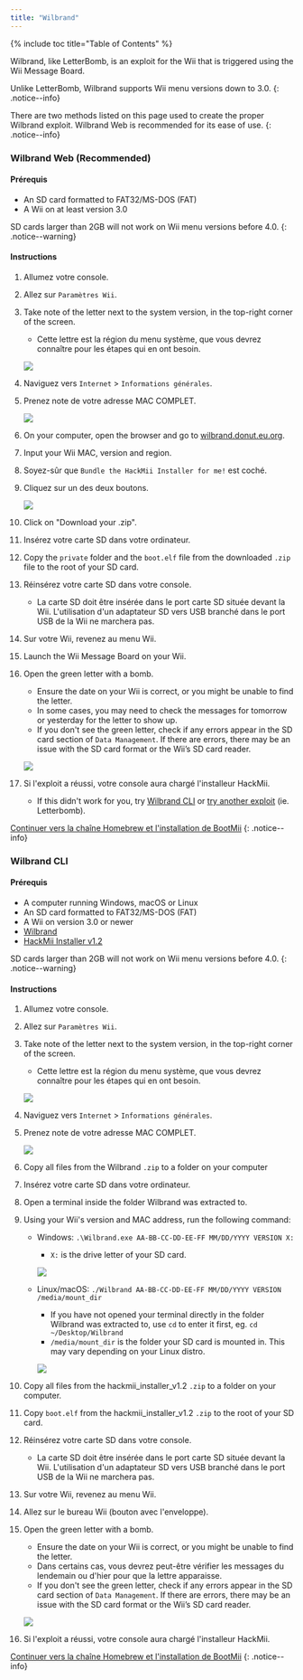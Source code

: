 ```yaml
---
title: "Wilbrand"
---
```


{% include toc title="Table of Contents" %}

Wilbrand, like LetterBomb, is an exploit for the Wii that is triggered using the Wii Message Board.

Unlike LetterBomb, Wilbrand supports Wii menu versions down to 3.0.
{: .notice--info}

There are two methods listed on this page used to create the proper Wilbrand exploit. Wilbrand Web is recommended for its ease of use.
{: .notice--info}

### Wilbrand Web (Recommended)

#### Prérequis

* An SD card formatted to FAT32/MS-DOS (FAT)
* A Wii on at least version 3.0

SD cards larger than 2GB will not work on Wii menu versions before 4.0.
{: .notice--warning}

#### Instructions

1. Allumez votre console.
1. Allez sur `Paramètres Wii`.
1. Take note of the letter next to the system version, in the top-right corner of the screen.
    + Cette lettre est la région du menu système, que vous devrez connaître pour les étapes qui en ont besoin.

    ![](/images/wii/SystemMenuVersion.png)

1. Naviguez vers `Internet` > `Informations générales`.
1. Prenez note de votre adresse MAC COMPLET.

    ![](/images/wii/MacAddress.png)

1. On your computer, open the browser and go to [wilbrand.donut.eu.org](https://wilbrand.donut.eu.org/).
1. Input your Wii MAC, version and region.
1. Soyez-sûr que `Bundle the HackMii Installer for me!` est coché.
1. Cliquez sur un des deux boutons.

    ![](/images/exploits/wilbrand/web.png)

1. Click on "Download your .zip".
1. Insérez votre carte SD dans votre ordinateur.
1. Copy the `private` folder and the `boot.elf` file from the downloaded `.zip` file to the root of your SD card.
1. Réinsérez votre carte SD dans votre console.
    + La carte SD doit être insérée dans le port carte SD située devant la Wii. L'utilisation d'un adaptateur SD vers USB branché dans le port USB de la Wii ne marchera pas.
1. Sur votre Wii, revenez au menu Wii.
1. Launch the Wii Message Board on your Wii.
1. Open the green letter with a bomb.
    + Ensure the date on your Wii is correct, or you might be unable to find the letter.
    + In some cases, you may need to check the messages for tomorrow or yesterday for the letter to show up.
    + If you don't see the green letter, check if any errors appear in the SD card section of `Data Management`. If there are errors, there may be an issue with the SD card format or the Wii’s SD card reader.

    ![](/images/exploits/wilbrand/msgboard.png)

1. Si l'exploit a réussi, votre console aura chargé l'installeur HackMii.
    + If this didn't work for you, try [Wilbrand CLI](#wilbrand-cli) or [try another exploit](get-started) (ie. Letterbomb).

[Continuer vers la chaîne Homebrew et l'installation de BootMii](hbc)
{: .notice--info}

### Wilbrand CLI

#### Prérequis

* A computer running Windows, macOS or Linux
* An SD card formatted to FAT32/MS-DOS (FAT)
* A Wii on version 3.0 or newer
* [Wilbrand](https://static.wiidatabase.de/Wilbrand.zip)
* [HackMii Installer v1.2](https://bootmii.org/download/)

SD cards larger than 2GB will not work on Wii menu versions before 4.0.
{: .notice--warning}

#### Instructions

1. Allumez votre console.
1. Allez sur `Paramètres Wii`.
1. Take note of the letter next to the system version, in the top-right corner of the screen.
    + Cette lettre est la région du menu système, que vous devrez connaître pour les étapes qui en ont besoin.

    ![](/images/wii/SystemMenuVersion.png)

1. Naviguez vers `Internet` > `Informations générales`.
1. Prenez note de votre adresse MAC COMPLET.

    ![](/images/wii/MacAddress.png)

1. Copy all files from the Wilbrand `.zip` to a folder on your computer
1. Insérez votre carte SD dans votre ordinateur.
1. Open a terminal inside the folder Wilbrand was extracted to.
1. Using your Wii's version and MAC address, run the following command:

    + Windows: `.\Wilbrand.exe AA-BB-CC-DD-EE-FF MM/DD/YYYY VERSION X:`
        + `X:` is the drive letter of your SD card.

        ![](/images/exploits/wilbrand/windows.png)

    + Linux/macOS: `./Wilbrand AA-BB-CC-DD-EE-FF MM/DD/YYYY VERSION /media/mount_dir`
        + If you have not opened your terminal directly in the folder Wilbrand was extracted to, use `cd` to enter it first, eg. `cd ~/Desktop/Wilbrand`
        + `/media/mount_dir` is the folder your SD card is mounted in. This may vary depending on your Linux distro.

        ![](/images/exploits/wilbrand/linux.png)

1. Copy all files from the hackmii_installer_v1.2 `.zip` to a folder on your computer.
1. Copy `boot.elf` from the hackmii_installer_v1.2 `.zip` to the root of your SD card.
1. Réinsérez votre carte SD dans votre console.
    + La carte SD doit être insérée dans le port carte SD située devant la Wii. L'utilisation d'un adaptateur SD vers USB branché dans le port USB de la Wii ne marchera pas.
1. Sur votre Wii, revenez au menu Wii.
1. Allez sur le bureau Wii (bouton avec l'enveloppe).
1. Open the green letter with a bomb.
    + Ensure the date on your Wii is correct, or you might be unable to find the letter.
    + Dans certains cas, vous devrez peut-être vérifier les messages du lendemain ou d'hier pour que la lettre apparaisse.
    + If you don't see the green letter, check if any errors appear in the SD card section of `Data Management`. If there are errors, there may be an issue with the SD card format or the Wii’s SD card reader.

    ![](/images/exploits/wilbrand/msgboard.png)

1. Si l'exploit a réussi, votre console aura chargé l'installeur HackMii.

[Continuer vers la chaîne Homebrew et l'installation de BootMii](hbc)
{: .notice--info}
